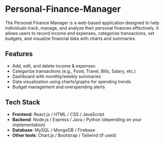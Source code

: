 # Personal-Finance-Manager

The Personal Finance Manager is a web-based application designed to help individuals track, manage, and analyze their personal finances effectively. It allows users to record income and expenses, categorize transactions, set budgets, and visualize financial data with charts and summaries.

## Features
- Add, edit, and delete income & expenses  
- Categorize transactions (e.g., Food, Travel, Bills, Salary, etc.)  
- Dashboard with monthly/weekly summaries  
- Data visualization using charts/graphs for spending trends  
- Budget management and overspending alerts  

## Tech Stack
- **Frontend**: React.js / HTML / CSS / JavaScript  
- **Backend**: Node.js / Express / Java / Python (depending on your implementation)  
- **Database**: MySQL / MongoDB / Firebase  
- **Other tools**: Chart.js / Bootstrap / Tailwind (if used)  
